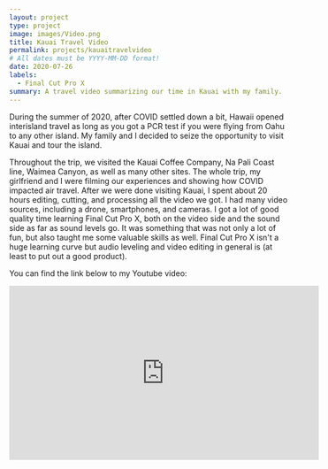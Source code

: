 ```yaml
---
layout: project
type: project
image: images/Video.png
title: Kauai Travel Video
permalink: projects/kauaitravelvideo
# All dates must be YYYY-MM-DD format!
date: 2020-07-26
labels:
  - Final Cut Pro X
summary: A travel video summarizing our time in Kauai with my family.
---
```


During the summer of 2020, after COVID settled down a bit, Hawaii opened interisland travel as long as you got a PCR test if you were flying from Oahu to any other island. My family and I decided to seize the opportunity to visit Kauai and tour the island. 

Throughout the trip, we visited the Kauai Coffee Company, Na Pali Coast line, Waimea Canyon, as well as many other sites. The whole trip, my girlfriend and I were filming our experiences and showing how COVID impacted air travel. After we were done visiting Kauai, I spent about 20 hours editing, cutting, and processing all the video we got. I had many video sources, including a drone, smartphones, and cameras. I got a lot of good quality time learning Final Cut Pro X, both on the video side and the sound side as far as sound levels go. It was something that was not only a lot of fun, but also taught me some valuable skills as well. Final Cut Pro X isn't a huge learning curve but audio leveling and video editing in general is (at least to put out a good product).

You can find the link below to my Youtube video:

<iframe width="560" height="315" src="https://www.youtube.com/embed/QoxDOM5PKyM" title="YouTube video player" frameborder="0" allow="accelerometer; autoplay; clipboard-write; encrypted-media; gyroscope; picture-in-picture" allowfullscreen></iframe>
